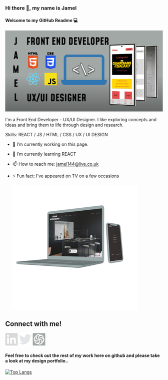 ### Hi there 👋, my name is Jamel
#### Welcome to my GitHub Readme 💻
![I am GitHub Readme Generator's creator](https://github.com/Jamel144/Jamel144/blob/main/Images/Banner.jpg?raw=true)

I'm a Front End Developer - UX/UI Designer. I like exploring concepts and ideas and bring them to life through design and research.

Skills: REACT / JS / HTML / CSS / UX / UI DESIGN 

- 🔭 I’m currently working on this page. 
- 🌱 I’m currently learning REACT 
- 📫 How to reach me: jamel144@live.co.uk 
- ⚡ Fun fact: I've appeared on TV on a few occasions

  <img src="https://raw.githubusercontent.com/Jamel144/Jamel144/066d90c61626083ca4249d7e0e00b1fe926d95bd/Images/Vina%20mock%20ups.svg" alt="websitemockup" width ="400" height= "400" href="https://jamel144.github.io/VinaKitchen/"> 

## Connect with me!

  [<img src='https://raw.githubusercontent.com/Jamel144/Jamel144/1e626f981b8387b2781624449aedf5ca3fc5b25c/Images/linkedin%202.svg' alt='linkedin' height='40'>](https://www.linkedin.com/in/www.linkedin.com/in/jamel-johnson-3bb434238/)  [<img src='https://raw.githubusercontent.com/Jamel144/Jamel144/1e626f981b8387b2781624449aedf5ca3fc5b25c/Images/twitter%202.svg' alt='twitter' height='40'>](https://twitter.com/https://twitter.com/_jjohnson93)  [<img src='https://raw.githubusercontent.com/Jamel144/Jamel144/1e626f981b8387b2781624449aedf5ca3fc5b25c/Images/codewars%202.svg' alt='codewars' height='40'>](https://www.codewars.com/users/jamel144)  

#### Feel free to check out the rest of my work here on github and please take a look at my design portfolio.. 

[![Top Langs](https://github-readme-stats.vercel.app/api/top-langs/?username=Jamel144)](https://github.com/anuraghazra/github-readme-stats)






